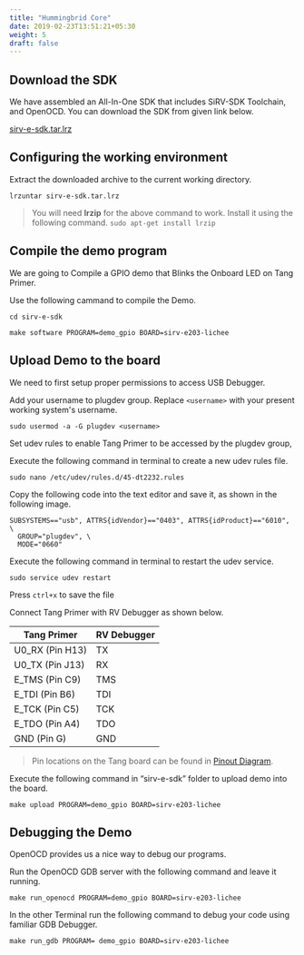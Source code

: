 ```yaml
---
title: "Hummingbrid Core"
date: 2019-02-23T13:51:21+05:30
weight: 5
draft: false
---
```


## Download the SDK

We have assembled an All-In-One SDK that includes SiRV-SDK Toolchain, and OpenOCD. You can download the SDK from given link below.

<i class="fas fa-download"></i> [sirv-e-sdk.tar.lrz](https://github.com/kprasadvnsi/tang-doc/releases/download/1.0.0/sirv-e-sdk.tar.lrz)

## Configuring the working environment

Extract the downloaded archive to the current working directory.

```
lrzuntar sirv-e-sdk.tar.lrz 
```


> You will need **lrzip** for the above command to work. Install it using the following command.
> `sudo apt-get install lrzip`


## Compile the demo program

We are going to Compile a GPIO demo that Blinks the Onboard LED on Tang Primer.

Use the following cammand to compile the Demo.

```
cd sirv-e-sdk

make software PROGRAM=demo_gpio BOARD=sirv-e203-lichee
```

## Upload Demo to the board

We need to first setup proper permissions to access USB Debugger.

Add your username to plugdev group. Replace `<username>` with your present working system's username.

```
sudo usermod -a -G plugdev <username>
```

Set udev rules to enable Tang Primer to be accessed by the plugdev group,

Execute the following command in terminal to create a new udev rules file.

```
sudo nano /etc/udev/rules.d/45-dt2232.rules
```
Copy the following code into the text editor and save it, as shown in the following image.

```
SUBSYSTEMS=="usb", ATTRS{idVendor}=="0403", ATTRS{idProduct}=="6010", \
  GROUP="plugdev", \
  MODE="0660"
```

Execute the following command in terminal to restart the udev service.

```
sudo service udev restart
```

Press `ctrl+x` to save the file

Connect Tang Primer with RV Debugger as shown below.

|   Tang Primer   | RV Debugger |
| --------------- | ----------- |
| U0_RX (Pin H13) | TX          |
| U0_TX (Pin J13) | RX          |
| E_TMS (Pin C9)  | TMS         |
| E_TDI (Pin B6)  | TDI         |
| E_TCK (Pin C5)  | TCK         |
| E_TDO (Pin A4)  | TDO         |
| GND   (Pin G)   | GND         |


> Pin locations on the Tang board can be found in [Pinout Diagram](/en/hardware-overview/lichee-tang/#pinouts).


Execute the following command in “sirv-e-sdk” folder to upload demo into the board.

```
make upload PROGRAM=demo_gpio BOARD=sirv-e203-lichee
```

## Debugging the Demo

OpenOCD provides us a nice way to debug our programs.

Run the OpenOCD GDB server with the following command and leave it running.

```
make run_openocd PROGRAM=demo_gpio BOARD=sirv-e203-lichee
```

In the other Terminal run the following command to debug your code using familiar GDB Debugger.

```
make run_gdb PROGRAM= demo_gpio BOARD=sirv-e203-lichee
```